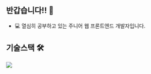 ## 반갑습니다!! 👋

- 💻 열심히 공부하고 있는 주니어 웹 프론트엔드 개발자입니다.

## 기술스택 🛠️
<img src="https://img.shields.io/badge/Javascript-20232a.svg?style=for-the-badge&logo=Javascript&logoColor=ECD53F" />
<!--
**o2jsg/o2jsg** is a ✨ _special_ ✨ repository because its `README.md` (this file) appears on your GitHub profile.

Here are some ideas to get you started:

- 🔭 I’m currently working on ...
- 🌱 I’m currently learning ...
- 👯 I’m looking to collaborate on ...
- 🤔 I’m looking for help with ...
- 💬 Ask me about ...
- 📫 How to reach me: ...
- 😄 Pronouns: ...
- ⚡ Fun fact: ...
-->

